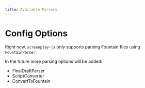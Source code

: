 ```yaml
---
title: Available Parsers
---
```


# Config Options

Right now, `screenplay-js` only supports parsing Fountain files using `FountainParser`.

In the future more parsing options will be added:
- FinalDraftParser
- ScriptConverter
- ConvertToFountain